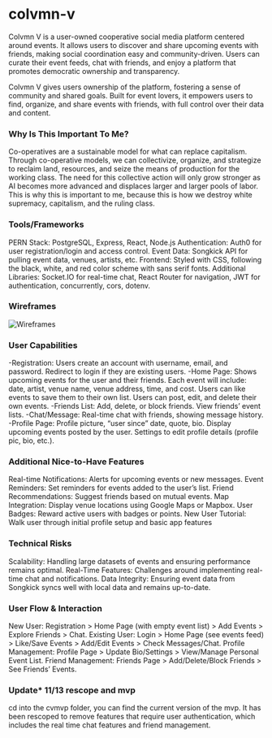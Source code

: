 # colvmn-v

Colvmn V is a user-owned cooperative social media platform centered around events. It allows users to discover and share upcoming events with friends, making social coordination easy and community-driven. Users can curate their event feeds, chat with friends, and enjoy a platform that promotes democratic ownership and transparency.

Colvmn V gives users ownership of the platform, fostering a sense of community and shared goals. Built for event lovers, it empowers users to find, organize, and share events with friends, with full control over their data and content.

### Why Is This Important To Me?
Co-operatives are a sustainable model for what can replace capitalism. Through co-operative models, we can collectivize, organize, and strategize to reclaim land, resources, and seize the means of production for the working class. The need for this collective action will only grow stronger as AI becomes more advanced and displaces larger and larger pools of labor. This is why this is important to me, because this is how we destroy white supremacy, capitalism, and the ruling class.

### Tools/Frameworks
PERN Stack: PostgreSQL, Express, React, Node.js
Authentication: Auth0 for user registration/login and access control.
Event Data: Songkick API for pulling event data, venues, artists, etc.
Frontend: Styled with CSS, following the black, white, and red color scheme with sans serif fonts.
Additional Libraries: Socket.IO for real-time chat, React Router for navigation, JWT for authentication, concurrently, cors, dotenv.

### Wireframes
![Wireframes](https://share.balsamiq.com/c/53gy9M1gCbFr5NsxUJMSrA.jpg)

### User Capabilities
-Registration:
Users create an account with username, email, and password.
Redirect to login if they are existing users.
-Home Page:
Shows upcoming events for the user and their friends.
Each event will include: date, artist, venue name, venue address, time, and cost.
Users can like events to save them to their own list.
Users can post, edit, and delete their own events.
-Friends List:
Add, delete, or block friends.
View friends’ event lists.
-Chat/Message:
Real-time chat with friends, showing message history.
-Profile Page:
Profile picture, “user since” date, quote, bio.
Display upcoming events posted by the user.
Settings to edit profile details (profile pic, bio, etc.).

### Additional Nice-to-Have Features
Real-time Notifications: Alerts for upcoming events or new messages.
Event Reminders: Set reminders for events added to the user’s list.
Friend Recommendations: Suggest friends based on mutual events.
Map Integration: Display venue locations using Google Maps or Mapbox.
User Badges: Reward active users with badges or points.
New User Tutorial: Walk user through initial profile setup and basic app features

### Technical Risks
Scalability: Handling large datasets of events and ensuring performance remains optimal.
Real-Time Features: Challenges around implementing real-time chat and notifications.
Data Integrity: Ensuring event data from Songkick syncs well with local data and remains up-to-date.

### User Flow & Interaction
New User: Registration > Home Page (with empty event list) > Add Events > Explore Friends > Chat.
Existing User: Login > Home Page (see events feed) > Like/Save Events > Add/Edit Events > Check Messages/Chat.
Profile Management: Profile Page > Update Bio/Settings > View/Manage Personal Event List.
Friend Management: Friends Page > Add/Delete/Block Friends > See Friends’ Events.

### Update* 11/13 rescope and mvp
cd into the cvmvp folder, you can find the current version of the mvp. It has been rescoped to remove features that require user authentication, which includes the real time chat features and friend management.
